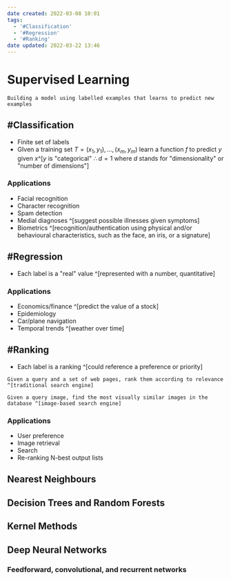 ```yaml
---
date created: 2022-03-08 10:01
tags:
  - '#Classification'
  - '#Regression'
  - '#Ranking'
date updated: 2022-03-22 13:46
---
```


# Supervised Learning

```ad-definition
Building a model using labelled examples that learns to predict new examples
```

## #Classification

- Finite set of labels
- GIven a training set $T = {(x_1, y_1), ..., (x_m, y_m)}$ learn a function $f$ to predict $y$ given $x$^[$y$ is "categorical" $\therefore d = 1$ where $d$ stands for "dimensionality" or "number of dimensions"]

### Applications

- Facial recognition
- Character recognition
- Spam detection
- Medial diagnoses ^[suggest possible illnesses given symptoms]
- Biometrics ^[recognition/authentication using physical and/or behavioural characteristics, such as the face, an iris, or a signature]

## #Regression

- Each label is a "real" value ^[represented with a number, quantitative]

### Applications

- Economics/finance ^[predict the value of a stock]
- Epidemiology
- Car/plane navigation
- Temporal trends ^[weather over time]

## #Ranking

- Each label is a ranking ^[could reference a preference or priority]

```ad-example
Given a query and a set of web pages, rank them according to relevance ^[traditional search engine]
```

```ad-example
Given a query image, find the most visually similar images in the database ^[image-based search engine]
```

### Applications

- User preference
- Image retrieval
- Search
- Re-ranking N-best output lists

## Nearest Neighbours

## Decision Trees and Random Forests

## Kernel Methods

## Deep Neural Networks

### Feedforward, convolutional, and recurrent networks
